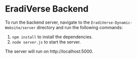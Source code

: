 
# EradiVerse Backend

To run the backend server, navigate to the `EradiVerse-Dynamic-Website/server` directory and run the following commands:

1. `npm install` to install the dependencies.
2. `node server.js` to start the server.

The server will run on http://localhost:5000.
